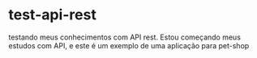 # test-api-rest

testando meus conhecimentos com API rest.
Estou começando meus estudos com API, e este é um exemplo de uma aplicação para pet-shop
